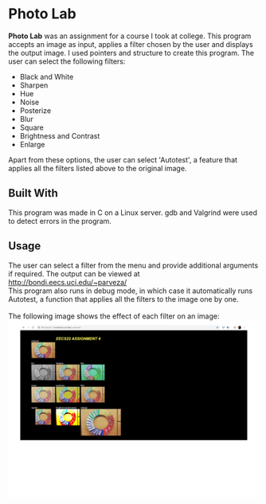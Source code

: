 # Photo Lab
**Photo Lab** was an assignment for a course I took at college. This program accepts an image as input, applies a filter chosen by the user and displays the output image.
I used pointers and structure to create this program.
The user can select the following filters:
* Black and White <br/>
* Sharpen<br/>
* Hue <br/>
* Noise<br/>
* Posterize<br/>
* Blur <br/>
* Square <br/>
* Brightness and Contrast <br/>
* Enlarge <br/>

Apart from these options, the user can select 'Autotest', a feature that applies all the filters listed above to the original image.

## Built With
This program was made in C on a Linux server. gdb and Valgrind were used to detect errors in the program.

## Usage
The user can select a filter from the menu and provide additional arguments if required. The output can be viewed at http://bondi.eecs.uci.edu/~parveza/ <br/>
This program also runs in debug mode, in which case it automatically runs Autotest, a function that applies all the filters to the image one by one. <br/><br/>
The following image shows the effect of each filter on an image: <br/>
![Alt text](https://github.com/ayesha-p20/PhotoLab/blob/master/output.png?raw=true "Output 4")
